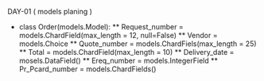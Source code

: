 DAY-01 ( models planing )

* class Order(models.Model):
    ** Request_number = models.ChardField(max_length = 12, null=False)
    ** Vendor = models.Choice
    ** Quote_number = models.ChardFiels(max_length = 25)
    ** Total = models.ChardField(max_length = 10)
    ** Delivery_date = mosels.DataField()
    ** Ereq_number = models.IntegerField
    ** Pr_Pcard_number =  models.ChardFields()
